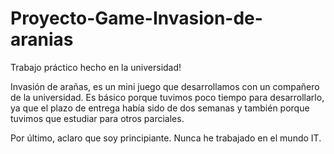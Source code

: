 # Proyecto-Game-Invasion-de-aranias
Trabajo práctico hecho en la universidad!

Invasión de arañas, es un mini juego que desarrollamos con un compañero de la universidad.
Es básico porque tuvimos poco tiempo para desarrollarlo, ya que el plazo de entrega había sido de dos semanas y también porque tuvimos que estudiar para otros parciales.

Por último, aclaro que soy principiante. Nunca he trabajado en el mundo IT.
